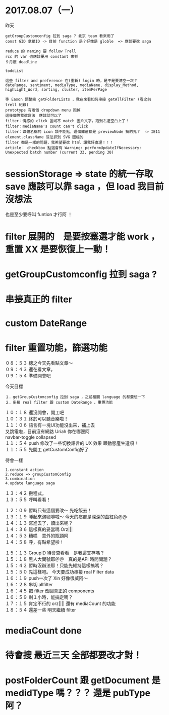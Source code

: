# 2017.08.07（一）

昨天

```
getGroupCustomconfig 拉到 saga ? 北京 team 看來用了
const GID 拿組ID -> 目前 function 是？好像是 globle  => 應該要改 saga

reduce 的 naming 要 follow Trell
rcc 的 var 也應該要用 constant 來抓
９月底 deadline 

todoList

這些 filter and preference 在(重新) login 時，是不是要清空一次？
dateRange, sentiment, mediaType, mediaName, display_Method, highLight_Word, sorting, cluster, itemPerPage

等 Eason 調整完 getFolderLists ，我在來看如何串接 getAllFilter (看之前 trell 紀錄)
prototype 有兩個 dropdown menu 跑掉
這幾個等我改寫法　應該就可以了
filter：情感的 click 區域不 match 圖片文字，跑到右邊空白上了！
filter：mediaName's count can't click
filter：媒體名稱的 icon 類不能點，這個難道都是 previewNode 搞的鬼？　-> IE11 element.className 沒法抓到 SVG 圖檔的
filter 都是一樣的問題，我希望要改 html 讓我好處理！！！
article： checkbox 點選會有 Warning: performUpdateIfNecessary: Unexpected batch number (current 33, pending 30)
```

# sessionStorage => state 的統一存取  save 應該可以靠 saga ，但 load 我目前沒想法
  也是至少要呼叫 funtion 才行阿 ！
# filter 展開的　是要按塞選才能 work ，重置 XX 是要恢復上一動！
# getGroupCustomconfig 拉到 saga ? 
# 串接真正的 filter 
# custom DateRange
# filter 重置功能，篩選功能

０８：５３ 總之今天先看點文章～  
０９：４３ 還在看文章。  
０９：５４ 準備開會吧  

今天目標  
```
１．getGroupCustomconfig 拉到 saga ，之前相關 language 的都要想一下
２．串接 real filter 跟 custom DateRange 、重置功能
```

１０：１８ 還沒開會，開工吧  
１０：３１ 終於可以聽音樂啦！  
１１：０６ 語言有一塊UI功能沒出來，補上去  
又跳電啦，目前沒有網路 Uriah 你在哪邊阿  
navbar-toggle collapsed  
１１：５４ push 修改了一些切換語言的 UX 效果 跟動態產生選項！  
１１：５５ 先開工 getCustomConfig好了  

待會一樣 
```
1.constant action
2.reduce => groupCustomConfig
3.combination
4.update language saga
```
１３：４２ 搬程式。  
１３：５５ 呼叫看看！  

１２：０９ 暫時只有這個要改～ 先吃飯去！  
１３：１９ 睡起來泡咖啡啦～ 今天的痰都是深深的血紅色@@  
１４：１３ 寫進去了，讀出來呢？  
１４：３６ 這樣真的妥當嗎 Orz|||  
１４：５３ 糟糕　意外的瓶頸阿  
１４：５８ 呼，有點希望啦！  

１５：１３ GroupID 待會查看看　是我這支存嗎？  
１５：１８ 黑人大問號耶＠＠　真的是API 時間問題？   
１５：４２ 暫時沒辦法耶！只能先維持這樣搞嗎？  
１５：５０ 先這樣吧。 今天要成功串接 real Filter data  
１６：１９ push一次了 Xin 好像很威阿～  
１６：２８ 串切 allfilter  
１６：４５ 把 filter 改回真正的 components   
１６：５９ 剩１小時，能搞定嗎？  
１７：１５ 肯定不行的 orz|||| 還有 mediaCount 的功能  
１８：５４ 還差一些 明天繼續 filter  

# mediaCount done

# 待會搜  最近三天  全部都要改才對！
# postFolderCount 跟 getDocument  是 medidType 嗎？？？ 還是 pubType 阿？
